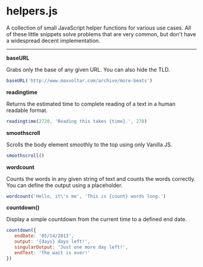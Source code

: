 # helpers.js

A collection of small JavaScript helper functions for various use cases. All of these little snippets solve problems that are very common, but don't have a widespread decent implementation.

---

__baseURL__

Grabs only the base of any given URL. You can also hide the TLD.

```js
baseURL('http://www.maxvoltar.com/archive/more-beats')
```

__readingtime__

Returns the estimated time to complete reading of a text in a human readable format.

```js
readingtime(2720, 'Reading this takes {time}.', 270)
```

__smoothscroll__

Scrolls the body element smoothly to the top using only Vanilla JS.

```js
smoothscroll()
```

__wordcount__

Counts the words in any given string of text and counts the words correctly. You can define the output using a placeholder.

```js
wordcount('Hello, it\'s me', 'This is {count} words long.')
```

__countdown()__

Display a simple countdown from the current time to a defined end date.

```js
countdown({
   endDate: '05/14/2013',
   output: '{days} days left!',
   singularOutput: 'Just one more day left!',
   endText: 'The wait is over!'
})
```